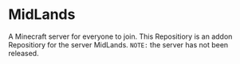 # MidLands

A Minecraft server for everyone to join. This Repositiory is an addon Repositiory for the server MidLands. `NOTE:` the server has not been released.
